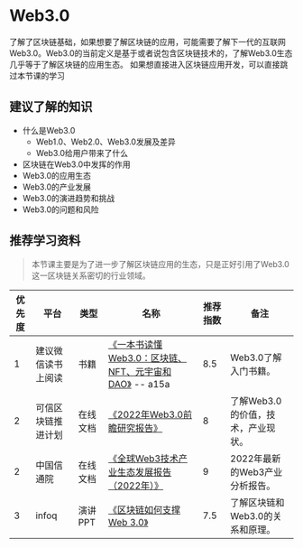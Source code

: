 # Web3.0
了解了区块链基础，如果想要了解区块链的应用，可能需要了解下一代的互联网Web3.0。Web3.0的当前定义是基于或者说包含区块链技术的，了解Web3.0生态几乎等于了解区块链的应用生态。
如果想直接进入区块链应用开发，可以直接跳过本节课的学习

## 建议了解的知识

- 什么是Web3.0
    - Web1.0、Web2.0、Web3.0发展及差异
    - Web3.0给用户带来了什么
- 区块链在Web3.0中发挥的作用
- Web3.0的应用生态
- Web3.0的产业发展
- Web3.0的演进趋势和挑战
- Web3.0的问题和风险

## 推荐学习资料
> 本节课主要是为了进一步了解区块链应用的生态，只是正好引用了Web3.0这一区块链关系密切的行业领域。

| 优先度 | 平台 | 类型 | 名称 | 推荐指数 | 备注 |
| --- | --- | --- | --- | --- | --- |
| 1 | 建议微信读书上阅读 | 书籍 | [《一本书读懂Web3.0：区块链、NFT、元宇宙和DAO》](https://weread.qq.com/web/bookDetail/3df32d10813ab6e8eg0105dd) -- a15a | 8.5 | Web3.0了解入门书籍。|
| 2 | 可信区块链推进计划 | 在线文档 | [《2022年Web3.0前瞻研究报告》](https://www.01caijing.com/finds/report/details/328015.htm) | 8 | 了解Web3.0的价值，技术，产业现状。|
| 2 | 中国信通院 | 在线文档 | [《全球Web3技术产业生态发展报告（2022年）》](http://www.caict.ac.cn/kxyj/qwfb/bps/202212/t20221221_413175.htm)| 9 | 2022年最新的Web3产业分析报告。|
| 3 | infoq | 演讲PPT | [《区块链如何支撑 Web 3.0》](https://max.book118.com/html/2022/0813/7003153065004153.shtm) | 7.5 | 了解区块链和Web3.0的关系和原理。|
